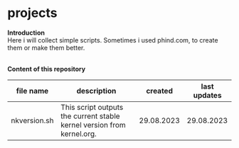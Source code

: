 # projects

<b>Introduction</b><br>
Here i will collect simple scripts. Sometimes i used phind.com, to create them or make them better.<br><br>

<b>Content of this repository</b><br>
<table>
<thead>
  <tr>
    <th>file name</th>
    <th>description</th>
    <th>created</th>
    <th>last updates</th>
  </tr>
</thead>
<tbody>
  <tr>
    <td>nkversion.sh</td>
    <td>This script outputs the current stable kernel version from kernel.org.<br></td>
    <td>29.08.2023</td>
    <td>29.08.2023</td>
  </tr>
</tbody>
</table>
